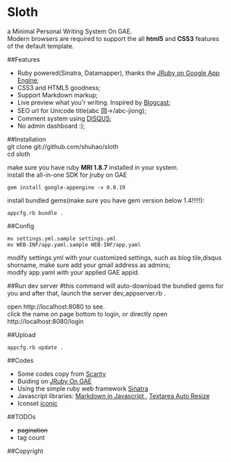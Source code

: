 Sloth
=========
a Minimal Personal Writing System On GAE.  
Modern browsers are required to support the all **html5** and
**CSS3** features of the default template.

##Features
* Ruby powered(Sinatra, Datamapper), thanks the [JRuby on Google App Engine](http://code.google.com/p/appengine-jruby/);
* CSS3 and HTML5 goodness;
* Support Markdown markup; 
* Live preview what you'r writing. Inspired by [Blogcast](http://techoctave.com/blogcast/);
* SEO url for Unicode title(abc 囧->/abc-jiong);
* Comment system using [DISQUS](http://disqus.com/);
* No admin dashboard :);


##Installation  
	git clone git://github.com/shuhao/sloth  
	cd sloth

make sure you have ruby **MRI 1.8.7** installed in your system.  
install the all-in-one SDK for jruby on GAE  

	gem install google-appengine -v 0.0.19


install bundled gems(make sure you have gem version below 1.4!!!!!):  

	appcfg.rb bundle .	


##Config

	mv settings.yml.sample settings.yml
	mv WEB-INF/app.yaml.sample WEB-INF/app.yaml

modify settings.yml with your customized settings,
such as blog tile,disqus shorname, make sure add your gmail address 
as admins;   
modify app.yaml with your applied GAE appid.

##Run dev server
    #this command will auto-download the bundled gems
	 for you and after that, launch the server
	dev_appserver.rb .

open http://localhost:8080 to see.  
click the name on page bottom to login, or directly open http://localhost:8080/login


##Upload

	appcfg.rb update .


##Codes
* Some codes copy from [Scanty](https://github.com/adamwiggins/scanty)
* Buiding on [JRuby On GAE](http://code.google.com/p/appengine-jruby/)
* Using the simple ruby web framework [Sinatra](http://sinatrarb.com)
* Javascript libraries: [Markdown in Javascript ](http://attacklab.net/showdown/), [Textarea Auto Resize](http://www.unwrongest.com/projects/elastic/)
* Iconset [iconic](http://somerandomdude.com/projects/iconic/)

##TODOs

* <del>pagination</del>
* tag count


##Copyright


